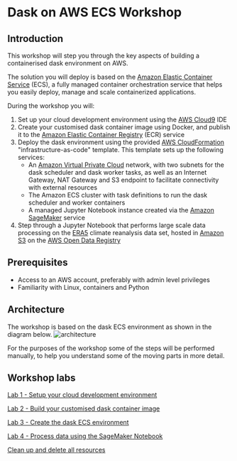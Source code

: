 # Dask on AWS ECS Workshop
## Introduction
This workshop will step you through the key aspects of building a containerised dask environment on AWS. 

The solution you will deploy is based on the [Amazon Elastic Container Service](https://aws.amazon.com/ecs/) (ECS), a fully managed container orchestration service that helps you easily deploy, manage and scale containerized applications.

During the workshop you will:
1. Set up your cloud development environment using the [AWS Cloud9](https://aws.amazon.com/cloud9/) IDE
1. Create your customised dask container image using Docker, and publish it to the [Amazon Elastic Container Registry](https://aws.amazon.com/ecr/) (ECR) service
1. Deploy the dask environment using the provided [AWS CloudFormation](https://aws.amazon.com/cloudformation/) "infrastructure-as-code" template.  This template sets up the following services:
    * An [Amazon Virtual Private Cloud](https://aws.amazon.com/vpc/) network, with two subnets for the dask scheduler and dask worker tasks, as well as an Internet Gateway, NAT Gateway and S3 endpoint to facilitate connectivity with external resources
    * The Amazon ECS cluster with task definitions to run the dask scheduler and worker containers
    * A managed Jupyter Notebook instance created via the [Amazon SageMaker](https://aws.amazon.com/sagemaker) service
1. Step through a Jupyter Notebook that performs large scale data processing on the [ERA5](https://registry.opendata.aws/ecmwf-era5/) climate reanalysis data set, hosted in [Amazon S3](https://aws.amazon.com/s3/) on the [AWS Open Data Registry](https://registry.opendata.aws)

## Prerequisites
* Access to an AWS account, preferably with admin level privileges
* Familiarity with Linux, containers and Python

## Architecture
The workshop is based on the dask ECS environment as shown in the diagram below.
![architecture](cloudformation/dask-architecture.png)

For the purposes of the workshop some of the steps will be performed manually, to help you understand some of the moving parts in more detail.

## Workshop labs

[Lab 1 - Setup your cloud development environment](workshop-01.md)

[Lab 2 - Build your customised dask container image](workshop-02.md)

[Lab 3 - Create the dask ECS environment](workshop-03.md)

[Lab 4 - Process data using the SageMaker Notebook](workshop-04.md)

[Clean up and delete all resources](workshop-05.md)